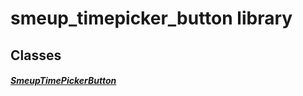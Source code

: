


# smeup_timepicker_button library











## Classes

##### [SmeupTimePickerButton](../smeup_widgets_smeup_timepicker_button/SmeupTimePickerButton-class.md)



 















